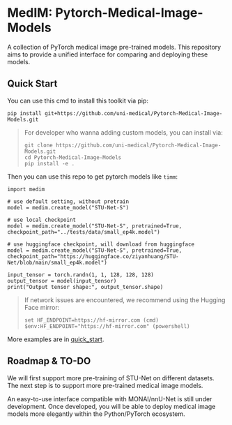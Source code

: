 # MedIM: Pytorch-Medical-Image-Models

A collection of PyTorch medical image pre-trained models. This repository aims to provide a unified interface for comparing and deploying these models.

## Quick Start

You can use this cmd to install this toolkit via pip:
```
pip install git+https://github.com/uni-medical/Pytorch-Medical-Image-Models.git
```
> For developer who wanna adding custom models, you can install via:
> ```
> git clone https://github.com/uni-medical/Pytorch-Medical-Image-Models.git
> cd Pytorch-Medical-Image-Models
> pip install -e .
> ```
Then you can use this repo to get pytorch models like `timm`:
```
import medim

# use default setting, without pretrain
model = medim.create_model("STU-Net-S") 

# use local checkpoint
model = medim.create_model("STU-Net-S", pretrained=True, checkpoint_path="../tests/data/small_ep4k.model") 

# use huggingface checkpoint, will download from huggingface
model = medim.create_model("STU-Net-S", pretrained=True, checkpoint_path="https://huggingface.co/ziyanhuang/STU-Net/blob/main/small_ep4k.model") 

input_tensor = torch.randn(1, 1, 128, 128, 128)
output_tensor = model(input_tensor)
print("Output tensor shape:", output_tensor.shape)
```

> If network issues are encountered, we recommend using the Hugging Face mirror:
> ```
> set HF_ENDPOINT=https://hf-mirror.com (cmd)
> $env:HF_ENDPOINT="https://hf-mirror.com" (powershell)
> ```


More examples are in [quick_start](https://github.com/uni-medical/Pytorch-Medical-Image-Models/blob/main/examples/quick_start.py).

## Roadmap & TO-DO

We will first support more pre-training of STU-Net on different datasets. The next step is to support more pre-trained medical image models.

An easy-to-use interface compatible with MONAI/nnU-Net is still under development. Once developed, you will be able to deploy medical image models more elegantly within the Python/PyTorch ecosystem.

